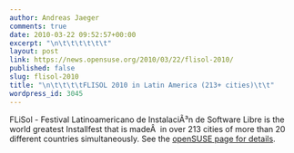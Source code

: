 ```yaml
---
author: Andreas Jaeger
comments: true
date: 2010-03-22 09:52:57+00:00
excerpt: "\n\t\t\t\t\t\t"
layout: post
link: https://news.opensuse.org/2010/03/22/flisol-2010/
published: false
slug: flisol-2010
title: "\n\t\t\t\tFLISOL 2010 in Latin America (213+ cities)\t\t"
wordpress_id: 3045
---
```

FLiSol - Festival Latinoamericano de InstalaciÃ³n de Software Libre is  the world greatest Installfest that is madeÂ  in over 213 cities of more than 20 different  countries simultaneously. See the [openSUSE page for details](http://en.opensuse.org/Marketing_Team/Events/FLISOL_10).		
